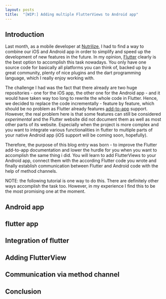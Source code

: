 ```yaml
---
layout: posts
title:  "[WIP:] Adding multiple FlutterViews to Android app"
---
```


## Introduction
<!-- TODO: maybe add TL;DR paragraph -->
Last month, as a mobile developer at [Nutrilize](https://nutrilize.app/), I had to find a way to combine our iOS and Android app in order to simplify and speed up the development of new features in the future. In my opinion, [Flutter](https://flutter.dev/) clearly is the best option to accomplish this task nowadays. You only have one source code for basically all platforms you can think of, backed up by a great community, plenty of nice plugins and the dart programming language, which I really enjoy working with.

The challenge I had was the fact that there already are two huge repositories - one for the iOS app, the other one for the Android app - and it would have taken way too long to rewrite the whole code in Flutter. Hence, we decided to replace the code incrementally - feature by feature, which should be no problem as Flutter already features [add-to-app](https://docs.flutter.dev/development/add-to-app) support. However, the real problem here is that some features can still be considered *experimental* and the Flutter website did not document them as well as most other parts of its website. Especially when the project is more complex and you want to integrate various functionalities in flutter to multiple parts of your native Android app (iOS support will be coming soon, hopefully).

Therefore, the purpose of this blog entry was born - to improve the Flutter add-to-app documentation and lower the hurdle for you when you want to accomplish the same thing i did. You will learn to add FlutterViews to your Android app, connect them with the according Flutter code you wrote and finally establish communication between Flutter and Android code with the help of method channels.

NOTE: the following tutorial is one way to do this. There are definitely other ways accomplish the task too. However, in my experience I find this to be the most promising one at the moment.

## Android app

## flutter app

## Integration of flutter

## Adding FlutterView

## Communication via method channel

## Conclusion